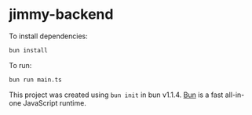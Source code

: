 # jimmy-backend

To install dependencies:

```bash
bun install
```

To run:

```bash
bun run main.ts
```

This project was created using `bun init` in bun v1.1.4. [Bun](https://bun.sh) is a fast all-in-one JavaScript runtime.
